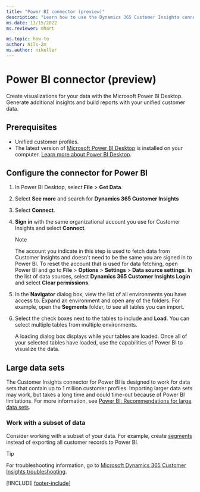 ```yaml
---
title: "Power BI connector (preview)"
description: "Learn how to use the Dynamics 365 Customer Insights connector in Power BI."
ms.date: 11/15/2022
ms.reviewer: mhart

ms.topic: how-to
author: Nils-2m
ms.author: nikeller
---
```


# Power BI connector (preview)

Create visualizations for your data with the Microsoft Power BI Desktop. Generate additional insights and build reports with your unified customer data.

## Prerequisites

- Unified customer profiles.
- The latest version of [Microsoft Power BI Desktop](https://powerbi.microsoft.com/desktop/) is installed on your computer. [Learn more about Power BI Desktop](/power-bi/desktop-what-is-desktop).

## Configure the connector for Power BI

1. In Power BI Desktop, select **File** > **Get Data**.

1. Select **See more** and search for **Dynamics 365 Customer Insights**

1. Select **Connect**.

1. **Sign in** with the same organizational account you use for Customer Insights and select **Connect**.
   > [!NOTE]
   > The account you indicate in this step is used to fetch data from Customer Insights and doesn't need to be the same you are signed in to Power BI. To reset the account that is used for data fetching, open Power BI and go to **File** > **Options** > **Settings** > **Data source settings**. In the list of data sources, select **Dynamics 365 Customer Insights Login** and select **Clear permissions**.  

1. In the **Navigator** dialog box, view the list of all environments you have access to. Expand an environment and open any of the folders. For example, open the **Segments** folder, to see all tables you can import.

1. Select the check boxes next to the tables to include and **Load**. You can select multiple tables from multiple environments.

   A loading dialog box displays while your tables are loaded. Once all of your selected tables have loaded, use the capabilities of Power BI to visualize the data.

## Large data sets

The Customer Insights connector for Power BI is designed to work for data sets that contain up to 1 million customer profiles. Importing larger data sets may work, but takes a long time and could time-out because of Power BI limitations. For more information, see [Power BI: Recommendations for large data sets](/power-bi/admin/service-premium-what-is#large-datasets).

### Work with a subset of data

Consider working with a subset of your data. For example, create [segments](segments.md) instead of exporting all customer records to Power BI.

> [!TIP]
> For troubleshooting information, go to [Microsoft Dynamics 365 Customer Insights troubleshooting](/troubleshoot/dynamics-365/customer-insights/welcome-customer-insights).

[!INCLUDE [footer-include](includes/footer-banner.md)]
